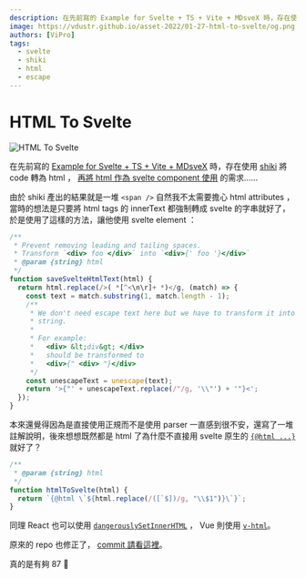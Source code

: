 ```yaml
---
description: 在先前寫的 Example for Svelte + TS + Vite + MDsveX 時，存在使用 shiki 將 code 轉為 html ，再將 html 作為 svelte component 使用的需求……
image: https://vdustr.github.io/asset-2022/01-27-html-to-svelte/og.png
authors: [ViPro]
tags:
  - svelte
  - shiki
  - html
  - escape
---
```


# HTML To Svelte

![HTML To Svelte](https://vdustr.github.io/asset-2022/01-27-html-to-svelte/og.png)

在先前寫的 [Example for Svelte + TS + Vite + MDsveX](../../../2021/12/25/example-vite-svelte-markdown.md) 時，存在使用 [shiki](https://github.com/shikijs/shiki) 將 code 轉為 html ， [再將 html 作為 svelte component 使用](https://github.com/VdustR/example-vite-svelte-markdown/blob/2f218cd/vite.config.js#L14) 的需求……

<!--truncate-->

由於 shiki 產出的結果就是一堆 `<span />` 自然我不太需要擔心 html attributes ，當時的想法是只要將 html tags 的 innerText 都強制轉成 svelte 的字串就好了，於是使用了這樣的方法，讓他使用 svelte element ：

```ts
/**
 * Prevent removing leading and tailing spaces.
 * Transform `<div> foo </div>` into `<div>{' foo '}</div>`
 * @param {string} html
 */
function saveSvelteHtmlText(html) {
  return html.replace(/>( *[^<\n\r]+ *)</g, (match) => {
    const text = match.substring(1, match.length - 1);
    /**
     * We don't need escape text here but we have to transform it into a svelte
     * string.
     *
     * For example:
     *   <div> &lt;div&gt; </div>
     *   should be transformed to
     *   <div>{" <div> "}</div>
     */
    const unescapeText = unescape(text);
    return '>{"' + unescapeText.replace(/"/g, '\\"') + '"}<';
  });
}
```

本來還覺得因為是直接使用正規而不是使用 parser 一直感到很不安，還寫了一堆註解說明，後來想想既然都是 html 了為什麼不直接用 svelte 原生的 [`{@html ...}`](https://svelte.dev/docs#template-syntax-html) 就好了？

```ts
/**
 * @param {string} html
 */
function htmlToSvelte(html) {
  return `{@html \`${html.replace(/([`$])/g, "\\$1")}\`}`;
}
```

同理 React 也可以使用 [`dangerouslySetInnerHTML`](https://reactjs.org/docs/dom-elements.html#dangerouslysetinnerhtml) ， Vue 則使用 [`v-html`](https://vuejs.org/v2/guide/syntax.html#Raw-HTML)。

原來的 repo 也修正了， [commit 請看這裡](https://github.com/VdustR/example-vite-svelte-markdown/commit/c790109)。

真的是有夠 87 🤪
